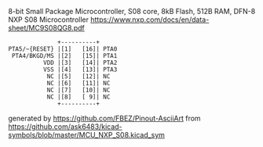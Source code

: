 8-bit Small Package Microcontroller, S08 core, 8kB Flash, 512B RAM, DFN-8
NXP S08 Microcontroller
https://www.nxp.com/docs/en/data-sheet/MC9S08QG8.pdf


	              +----------+
	PTA5/~{RESET} |[1]   [16]| PTA0
	 PTA4/BKGD/MS |[2]   [15]| PTA1
	          VDD |[3]   [14]| PTA2
	          VSS |[4]   [13]| PTA3
	           NC |[5]   [12]| NC
	           NC |[6]   [11]| NC
	           NC |[7]   [10]| NC
	           NC |[8]   [ 9]| NC
	              +----------+


generated by https://github.com/FBEZ/Pinout-AsciiArt from https://github.com/ask6483/kicad-symbols/blob/master/MCU_NXP_S08.kicad_sym